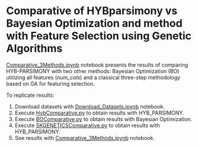# Comparative of HYBparsimony vs Bayesian Optimization and method with Feature Selection using Genetic Algorithms

[Comparative_3Methods.ipynb](Comparative_3Methods.ipynb) notebook presents the results of comparing HYB-PARSIMONY with two other methods: Bayesian Optimization (BO) utilizing all features (*num\_cols*) and a classical three-step methodology based on GA for featuring selection.

To replicate results:

1. Download datasets with [Download_Datasets.ipynb](Download_Datasets.ipynb) notebook.
2. Execute [HybComparative.py](HybComparative.py) to obtain results with HYB_PARSIMONY.
3. Execute [BOComparative.py](BOComparative.py) to obtain results with Bayesian Optimization.
4. Execute [SKGENETICSComparative.py](SKGENETICSComparative.py) to obtain results with HYB_PARSIMONY.
5. See results with [Comparative_3Methods.ipynb](Comparative_3Methods.ipynb) notebook.

   


